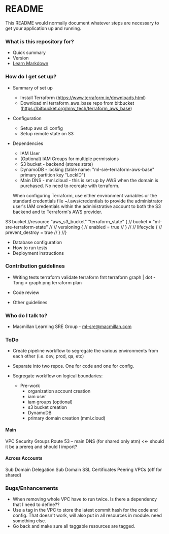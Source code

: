 # README #

This README would normally document whatever steps are necessary to get your application up and running.

### What is this repository for? ###

* Quick summary
* Version
* [Learn Markdown](https://bitbucket.org/tutorials/markdowndemo)

### How do I get set up? ###

* Summary of set up
    * Install Terraform (https://www.terraform.io/downloads.html)
    * Download ml terraform_aws_base repo from bitbucket (https://bitbucket.org/mnv_tech/terraform_aws_base)

* Configuration
    * Setup aws cli config
    * Setup remote state on S3

* Dependencies
    * IAM User
    * (Optional) IAM Groups for multiple permissions
    * S3 bucket - backend (stores state)
    * DynamoDB - locking (table name: "ml-sre-terraform-aws-base" primary partition key "LockID")
    * Main DNS - mml.cloud - this is set up by AWS when the domain is purchased.  No need to recreate with terraform.

    When configuring Terraform, use either environment variables or the standard credentials file ~/.aws/credentials to 
    provide the administrator user's IAM credentials within the administrative account to both the S3 backend and to 
    Terraform's AWS provider.
    
S3 bucket
//resource "aws_s3_bucket" "terraform_state" {
//  bucket = "ml-sre-terraform-state"
//
//  versioning {
//    enabled = true
//  }
//
//  lifecycle {
//    prevent_destroy = true
//  }
//}




* Database configuration
* How to run tests
* Deployment instructions

### Contribution guidelines ###

* Writing tests
    terraform validate
    terraform fmt
    terraform graph | dot -Tpng > graph.png
    terraform plan

* Code review
* Other guidelines

### Who do I talk to? ###

* Macmillan Learning SRE Group - ml-sre@macmillan.com

### ToDo

* Create pipeline workflow to segregate the various environments from each other (i.e. dev, prod, qa, etc)
* Separate into two repos.  One for code and one for config.


* Segregate workflow on logical boundaries:
    - Pre-work
        - organization account creation
        - iam user
        - iam groups (optional)
        - s3 bucket creation
        - DynamoDB
        - primary domain creation (mml.cloud)

#### Main 
VPC 
Security Groups 
Route 53 – main DNS (for shared only atm)  <<- should it be a prereq and should I import? 

#### Across Accounts 
Sub Domain Delegation 
Sub Domain SSL Certificates 
Peering VPCs (off for shared) 

### Bugs/Enhancements
* When removing whole VPC have to run twice.  Is there a dependency that I need to define??
* Use a tag in the VPC to store the latest commit hash for the code and config.
    That doesn't work, will also put in all resources in module.  need something else. 
* Go back and make sure all taggable resources are tagged.

